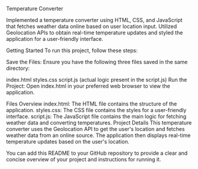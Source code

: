 Temperature Converter


Implemented a temperature converter using HTML, CSS, and JavaScript that fetches weather data online based on user location input. Utilized Geolocation APIs to obtain real-time temperature updates and styled the application for a user-friendly interface.

Getting Started
To run this project, follow these steps:

Save the Files: Ensure you have the following three files saved in the same directory:

index.html
styles.css
script.js (actual logic present in the script.js)
Run the Project: Open index.html in your preferred web browser to view the application.

Files Overview
index.html: The HTML file contains the structure of the application.
styles.css: The CSS file contains the styles for a user-friendly interface.
script.js: The JavaScript file contains the main logic for fetching weather data and converting temperatures.
Project Details
This temperature converter uses the Geolocation API to get the user's location and fetches weather data from an online source. The application then displays real-time temperature updates based on the user's location.

You can add this README to your GitHub repository to provide a clear and concise overview of your project and instructions for running it.
